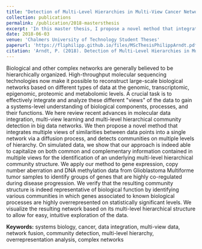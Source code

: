 ```yaml
---
title: "Detection of Multi-Level Hierarchies in Multi-View Cancer Networks, with Applications to Glioblastoma Multiforme"
collection: publications
permalink: /publication/2018-mastersthesis
excerpt: 'In this master thesis, I propose a novel method that integrates multi-omics views of similarities between gene-associated sequencing data into a single network via a diffusion process, and detects communities on multiple levels of hierarchy. I apply this method to gene expression, copy number aberration and DNA methylation data from Glioblastoma Multiforme tumor samples to identify groups of genes that are highly co-regulated during disease progression. I verify that the resulting community structure is indeed representative of biological function by identifying various communities in which genes associated to known biological processes are highly overrepresented on statistically significant levels.'
date: 2018-06-03
venue: 'Chalmers University of Technology Student Theses'
paperurl: 'https://fliphilipp.github.io/files/MScThesisPhilippArndt.pdf'
citation: 'Arndt, P. (2018). Detection of Multi-Level Hierarchies in Multi-View Cancer Networks, with Applications to Glioblastoma Multiforme [Masters Thesis].'
---
```


Biological and other complex networks are generally believed to be hierarchically organized.
High-throughput molecular sequencing technologies now make it possible to reconstruct large-scale biological networks based on different types of data at the genomic, transcriptomic, epigenomic, proteomic and metabolomic levels.
A crucial task is to effectively integrate and analyze these different "views" of the data to gain a systems-level understanding of biological components, processes, and their functions.
We here review recent advances in molecular data integration, multi-view learning and multi-level hierarchical community detection in big data networks.
We then propose a novel method that integrates multiple views of similarities between data points into a single network via a diffusion process, and detects communities on multiple levels of hierarchy. 
On simulated data, we show that our approach is indeed able to capitalize on both common and complementary information contained in multiple views for the identification of an underlying multi-level hierarchical community structure.
We apply our method to gene expression, copy number aberration and DNA methylation data from Glioblastoma Multiforme tumor samples to identify groups of genes that are highly co-regulated during disease progression.
We verify that the resulting community structure is indeed representative of biological function by identifying various communities in which genes associated to known biological processes are highly overrepresented on statistically significant levels.
We visualize the resulting network based on its multi-level hierarchical structure to allow for easy, intuitive exploration of the data.

**Keywords:** systems biology, cancer, data integration, multi-view data, network fusion, community detection, multi-level hierarchy, overrepresentation analysis, complex networks